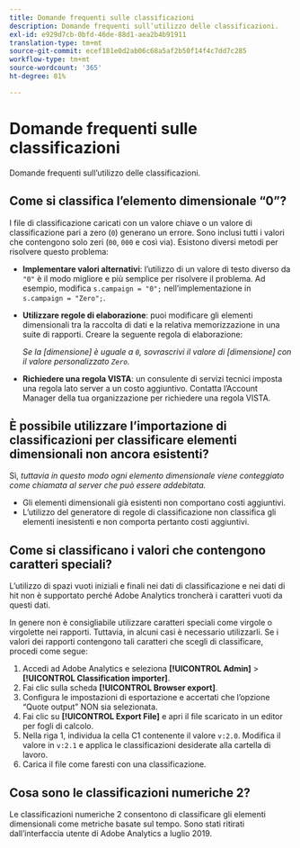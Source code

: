 ```yaml
---
title: Domande frequenti sulle classificazioni
description: Domande frequenti sull’utilizzo delle classificazioni.
exl-id: e929d7cb-0bfd-46de-88d1-aea2b4b91911
translation-type: tm+mt
source-git-commit: ecef181e0d2ab06c68a5af2b50f14f4c7dd7c285
workflow-type: tm+mt
source-wordcount: '365'
ht-degree: 81%

---
```


# Domande frequenti sulle classificazioni

Domande frequenti sull’utilizzo delle classificazioni.

## Come si classifica l’elemento dimensionale “0”?

I file di classificazione caricati con un valore chiave o un valore di classificazione pari a zero (`0`) generano un errore. Sono inclusi tutti i valori che contengono solo zeri (`00`, `000` e così via). Esistono diversi metodi per risolvere questo problema:

* **Implementare valori alternativi**: l’utilizzo di un valore di testo diverso da `"0"` è il modo migliore e più semplice per risolvere il problema. Ad esempio, modifica `s.campaign = "0";` nell’implementazione in `s.campaign = "Zero";`.

* **Utilizzare regole di elaborazione**: puoi modificare gli elementi dimensionali tra la raccolta di dati e la relativa memorizzazione in una suite di rapporti. Creare la seguente regola di elaborazione:

   *Se la [dimensione] è uguale a `0`, sovrascrivi il valore di [dimensione] con il valore personalizzato `Zero`.*

* **Richiedere una regola VISTA**: un consulente di servizi tecnici imposta una regola lato server a un costo aggiuntivo. Contatta l’Account Manager della tua organizzazione per richiedere una regola VISTA.

## È possibile utilizzare l’importazione di classificazioni per classificare elementi dimensionali non ancora esistenti?

Sì, *tuttavia in questo modo ogni elemento dimensionale viene conteggiato come chiamata al server che può essere addebitata.*

* Gli elementi dimensionali già esistenti non comportano costi aggiuntivi.
* L’utilizzo del generatore di regole di classificazione non classifica gli elementi inesistenti e non comporta pertanto costi aggiuntivi.

## Come si classificano i valori che contengono caratteri speciali?

L’utilizzo di spazi vuoti iniziali e finali nei dati di classificazione e nei dati di hit non è supportato perché Adobe Analytics troncherà i caratteri vuoti da questi dati.

In genere non è consigliabile utilizzare caratteri speciali come virgole o virgolette nei rapporti. Tuttavia, in alcuni casi è necessario utilizzarli. Se i valori dei rapporti contengono tali caratteri che scegli di classificare, procedi come segue:

1. Accedi ad Adobe Analytics e seleziona **[!UICONTROL Admin]** > **[!UICONTROL Classification importer]**.
2. Fai clic sulla scheda **[!UICONTROL Browser export]**.
3. Configura le impostazioni di esportazione e accertati che l’opzione “Quote output” NON sia selezionata.
4. Fai clic su **[!UICONTROL Export File]** e apri il file scaricato in un editor per fogli di calcolo.
5. Nella riga 1, individua la cella C1 contenente il valore `v:2.0`. Modifica il valore in `v:2.1` e applica le classificazioni desiderate alla cartella di lavoro.
6. Carica il file come faresti con una classificazione.

## Cosa sono le classificazioni numeriche 2?

Le classificazioni numeriche 2 consentono di classificare gli elementi dimensionali come metriche basate sul tempo. Sono stati ritirati dall’interfaccia utente di Adobe Analytics a luglio 2019.
